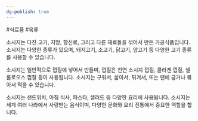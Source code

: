 ```yaml
---
dg-publish: true
---
```

#식료품 #육류


소시지는 다진 고기, 지방, 향신료, 그리고 다른 재료들을 섞어서 만든 가공식품입니다. 소시지는 다양한 종류가 있으며, 돼지고기, 소고기, 닭고기, 양고기 등 다양한 고기 종류를 사용할 수 있습니다.

소시지는 일반적으로 껍질에 넣어서 만들며, 껍질은 천연 소시지 껍질, 콜라겐 껍질, 셀룰로오스 껍질 등이 사용됩니다. 소시지는 구워서, 삶아서, 튀겨서, 또는 팬에 굽거나 볶아서 먹을 수 있습니다.

소시지는 샌드위치, 아침 식사, 파스타, 샐러드 등 다양한 요리에 사용됩니다. 소시지는 세계 여러 나라에서 사랑받는 음식이며, 다양한 문화와 요리 전통에서 중요한 역할을 합니다.